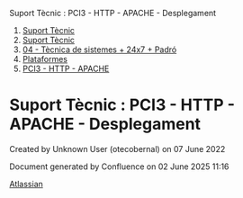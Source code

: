 Suport Tècnic : PCI3 - HTTP - APACHE - Desplegament  

1.  [Suport Tècnic](index.html)
2.  [Suport Tècnic](13893782.html)
3.  [04 - Tècnica de sistemes + 24x7 + Padró](26313202.html)
4.  [Plataformes](Plataformes_41520520.html)
5.  [PCI3 - HTTP - APACHE](PCI3---HTTP---APACHE_64981658.html)

Suport Tècnic : PCI3 - HTTP - APACHE - Desplegament
===================================================

Created by Unknown User (otecobernal) on 07 June 2022

Document generated by Confluence on 02 June 2025 11:16

[Atlassian](http://www.atlassian.com/)